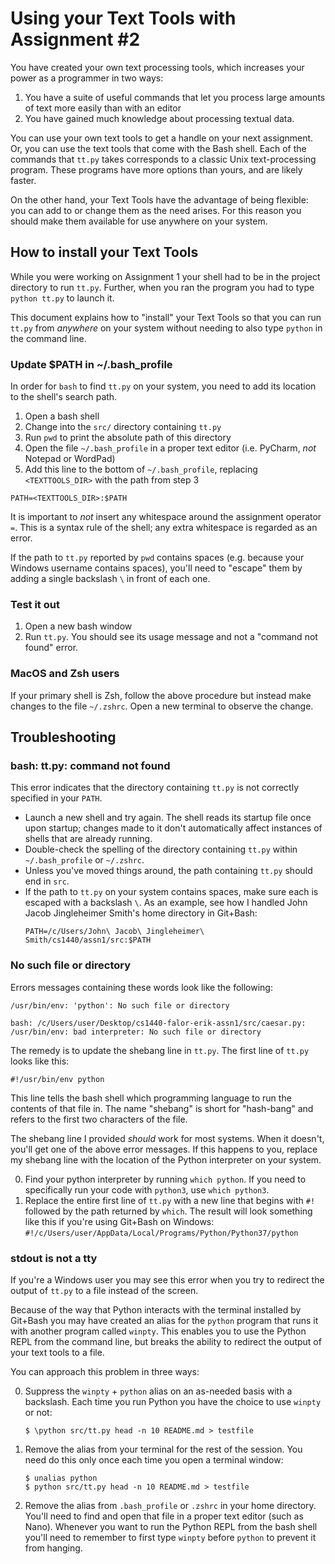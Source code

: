 # Using your Text Tools with Assignment #2

You have created your own text processing tools, which increases your power as
a programmer in two ways:

1.  You have a suite of useful commands that let you process large amounts of
    text more easily than with an editor
2.  You have gained much knowledge about processing textual data.

You can use your own text tools to get a handle on your next assignment.  Or,
you can use the text tools that come with the Bash shell.  Each of the commands
that `tt.py` takes corresponds to a classic Unix text-processing program.
These programs have more options than yours, and are likely faster.

On the other hand, your Text Tools have the advantage of being flexible: you
can add to or change them as the need arises.  For this reason you should make
them available for use anywhere on your system.


## How to install your Text Tools

While you were working on Assignment 1 your shell had to be in the project
directory to run `tt.py`.  Further, when you ran the program you had to type
`python tt.py` to launch it.

This document explains how to "install" your Text Tools so that you can run
`tt.py` from *anywhere* on your system without needing to also type `python` in
the command line.


### Update $PATH in ~/.bash_profile

In order for `bash` to find `tt.py` on your system, you need to add its
location to the shell's search path.

1. Open a bash shell
2. Change into the `src/` directory containing `tt.py`
3. Run `pwd` to print the absolute path of this directory
4. Open the file `~/.bash_profile` in a proper text editor (i.e. PyCharm, *not*
   Notepad or WordPad)
5. Add this line to the bottom of `~/.bash_profile`, replacing `<TEXTTOOLS_DIR>`
   with the path from step 3

```
PATH=<TEXTTOOLS_DIR>:$PATH
```

It is important to *not* insert any whitespace around the assignment operator
`=`.  This is a syntax rule of the shell; any extra whitespace is regarded as
an error.

If the path to `tt.py` reported by `pwd` contains spaces (e.g. because your
Windows username contains spaces), you'll need to "escape" them by adding a
single backslash `\` in front of each one.



### Test it out

1.  Open a new bash window
2.  Run `tt.py`.  You should see its usage message and not a "command not
    found" error.



### MacOS and Zsh users

If your primary shell is Zsh, follow the above procedure but instead make
changes to the file `~/.zshrc`.  Open a new terminal to observe the change.


## Troubleshooting

### bash: tt.py: command not found

This error indicates that the directory containing `tt.py` is not correctly
specified in your `PATH`.

*   Launch a new shell and try again.  The shell reads its startup file once
    upon startup; changes made to it don't automatically affect instances of
    shells that are already running.
*   Double-check the spelling of the directory containing `tt.py` within
    `~/.bash_profile` or `~/.zshrc`.
*   Unless you've moved things around, the path containing `tt.py` should end
    in `src`.
*   If the path to `tt.py` on your system contains spaces, make sure each is
    escaped with a backslash `\`.  As an example, see how I handled John Jacob
    Jingleheimer Smith's home directory in Git+Bash:
    ```
    PATH=/c/Users/John\ Jacob\ Jingleheimer\ Smith/cs1440/assn1/src:$PATH
    ```


### No such file or directory

Errors messages containing these words look like the following:

```
/usr/bin/env: 'python': No such file or directory
```

```
bash: /c/Users/user/Desktop/cs1440-falor-erik-assn1/src/caesar.py: /usr/bin/env: bad interpreter: No such file or directory
```

The remedy is to update the shebang line in `tt.py`.  The first line of `tt.py`
looks like this:

```
#!/usr/bin/env python
```

This line tells the bash shell which programming language to run the contents
of that file in.  The name "shebang" is short for "hash-bang" and refers to the
first two characters of the file.

The shebang line I provided *should* work for most systems.  When it doesn't,
you'll get one of the above error messages.  If this happens to you, replace
my shebang line with the location of the Python interpreter on your system.

0.  Find your python interpreter by running `which python`.  If you need to
    specifically run your code with `python3`, use `which python3`.
1.  Replace the entire first line of `tt.py` with a new line that begins with
    `#!` followed by the path returned by `which`.  The result will look
    something like this if you're using Git+Bash on Windows:
    `#!/c/Users/user/AppData/Local/Programs/Python/Python37/python`



### stdout is not a tty

If you're a Windows user you may see this error when you try to redirect the
output of `tt.py` to a file instead of the screen.

Because of the way that Python interacts with the terminal installed by
Git+Bash you may have created an alias for the `python` program that runs it
with another program called `winpty`.  This enables you to use the Python REPL
from the command line, but breaks the ability to redirect the output of your
text tools to a file.

You can approach this problem in three ways:

0.  Suppress the `winpty` + `python` alias on an as-needed basis with a backslash.
    Each time you run Python you have the choice to use `winpty` or not:

    ```
    $ \python src/tt.py head -n 10 README.md > testfile
    ```

1.  Remove the alias from your terminal for the rest of the session.  You need
    do this only once each time you open a terminal window:

    ```
    $ unalias python
    $ python src/tt.py head -n 10 README.md > testfile
    ```

2.  Remove the alias from `.bash_profile` or `.zshrc` in your home directory.
    You'll need to find and open that file in a proper text editor (such as
    Nano).  Whenever you want to run the Python REPL from the bash shell you'll
    need to remember to first type `winpty` before `python` to prevent it from
    hanging.
